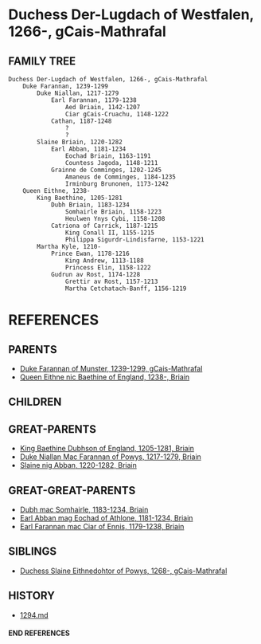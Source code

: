 # Duchess Der-Lugdach of Westfalen, 1266-, gCais-Mathrafal

## FAMILY TREE
```
Duchess Der-Lugdach of Westfalen, 1266-, gCais-Mathrafal
    Duke Farannan, 1239-1299
        Duke Niallan, 1217-1279
            Earl Farannan, 1179-1238
                Aed Briain, 1142-1207
                Ciar gCais-Cruachu, 1148-1222
            Cathan, 1187-1248
                ?
                ?
        Slaine Briain, 1220-1282
            Earl Abban, 1181-1234
                Eochad Briain, 1163-1191
                Countess Jagoda, 1148-1211
            Grainne de Comminges, 1202-1245
                Amaneus de Comminges, 1184-1235
                Irminburg Brunonen, 1173-1242
    Queen Eithne, 1238-
        King Baethine, 1205-1281
            Dubh Briain, 1183-1234
                Somhairle Briain, 1158-1223
                Heulwen Ynys Cybi, 1158-1208
            Catriona of Carrick, 1187-1215
                King Conall II, 1155-1215
                Philippa Sigurdr-Lindisfarne, 1153-1221
        Martha Kyle, 1210-
            Prince Ewan, 1178-1216
                King Andrew, 1113-1188
                Princess Elin, 1158-1222
            Gudrun av Rost, 1174-1228
                Grettir av Rost, 1157-1213
                Martha Cetchatach-Banff, 1156-1219
```


# REFERENCES

## PARENTS 
* [Duke Farannan of Munster, 1239-1299, gCais-Mathrafal](farannan_1239.md)
* [Queen Eithne nic Baethine of England, 1238-, Briain](eithne_nic_baethine_1238.md)

## CHILDREN 

## GREAT-PARENTS 
* [King Baethine Dubhson of England, 1205-1281, Briain](baethine_dubhson_1205.md)
* [Duke Niallan Mac Farannan of Powys, 1217-1279, Briain](niallan_mac_farannan_1217.md)
* [Slaine nig Abban, 1220-1282, Briain](slaine_nig_abban_1220.md)

## GREAT-GREAT-PARENTS 
* [Dubh mac Somhairle, 1183-1234, Briain](dubh_mac_somhairle_1183.md)
* [Earl Abban mag Eochad of Athlone, 1181-1234, Briain](abban_mag_eochad_1181.md)
* [Earl Farannan mac Ciar of Ennis, 1179-1238, Briain](farannan_mac_ciar_1179.md)
## SIBLINGS

* [Duchess Slaine Eithnedohtor of Powys, 1268-, gCais-Mathrafal](slaine_eithnedohtor_1268.md)
 
## HISTORY
* [1294.md](../h/1294.md)

#### END REFERENCES
